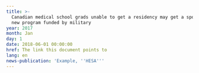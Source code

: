 ```yaml
---
title: >-
  Canadian medical school grads unable to get a residency may get a spot under
  new program funded by military
year: 2017
month: Jan
day: 1
date: 2018-06-01 00:00:00
href: The link this document points to
lang: en
news-publication: 'Example, ''HESA'''
---
```

